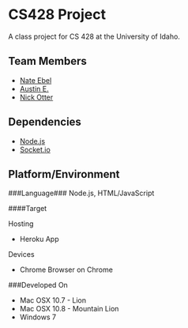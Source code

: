 CS428 Project
============

A class project for CS 428 at the University of Idaho.

Team Members
------------
- [Nate Ebel](https://github.com/n8ebel)
- [Austin E.](https://github.com/AwesomeAustin)
- [Nick Otter](http://github.com/otternq)

Dependencies
----------
- [Node.js](http://nodejs.org)
- [Socket.io](http://socket.io/)

Platform/Environment
---------

###Language###
Node.js, HTML/JavaScript

####Target

Hosting
- Heroku App

Devices
- Chrome Browser on Chrome

###Developed On
- Mac OSX 10.7 - Lion
- Mac OSX 10.8 - Mountain Lion
- Windows 7
